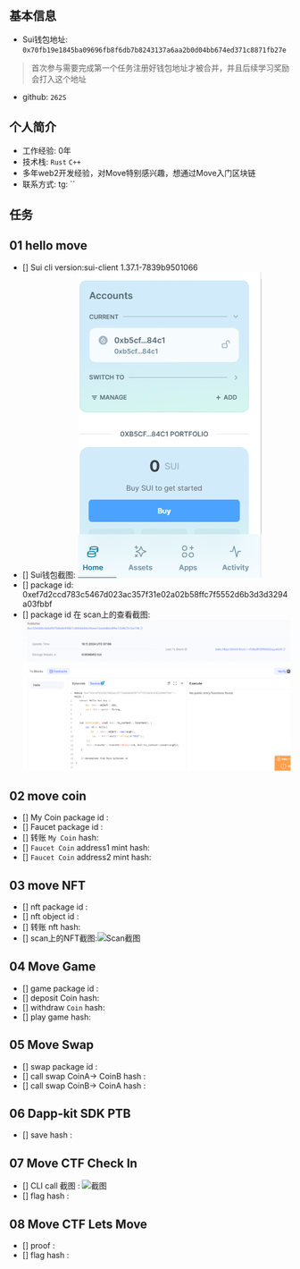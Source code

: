 ## 基本信息
- Sui钱包地址: `0x70fb19e1845ba09696fb8f6db7b8243137a6aa2b0d04bb674ed371c8871fb27e`
> 首次参与需要完成第一个任务注册好钱包地址才被合并，并且后续学习奖励会打入这个地址
- github: `262S`

## 个人简介
- 工作经验: 0年
- 技术栈: `Rust` `C++`
- 多年web2开发经验，对Move特别感兴趣，想通过Move入门区块链
- 联系方式: tg: `` 

## 任务

##   01 hello move  
- [] Sui cli version:sui-client 1.37.1-7839b9501066
- [] Sui钱包截图: ![Sui钱包截图](./images/s.PNG)
- [] package id: 0xef7d2ccd783c5467d023ac357f31e02a02b58ffc7f5552d6b3d3d3294a03fbbf
- [] package id 在 scan上的查看截图:![Scan截图](./images/w.PNG)

##   02 move coin
- [] My Coin package id : 
- [] Faucet package id : 
- [] 转账 `My Coin` hash:
- [] `Faucet Coin` address1 mint hash:
- [] `Faucet Coin` address2 mint hash:

##   03 move NFT
- [] nft package id :
- [] nft object id : 
- [] 转账 nft  hash:
- [] scan上的NFT截图:![Scan截图](./images/你的图片地址)

##   04 Move Game
- [] game package id :
- [] deposit Coin hash:
- [] withdraw `Coin` hash:
- [] play game hash:

##   05 Move Swap
- [] swap package id :
- [] call swap CoinA-> CoinB  hash :
- [] call swap CoinB-> CoinA  hash :

##   06 Dapp-kit SDK PTB
- [] save hash :

##   07 Move CTF Check In
- [] CLI call 截图 : ![截图](./images/你的图片地址)
- [] flag hash :

##   08 Move CTF Lets Move
- [] proof : 
- [] flag hash :
